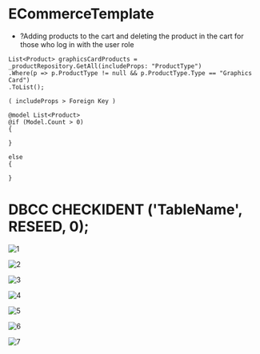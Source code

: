 # ECommerceTemplate

* ?Adding products to the cart and deleting the product in the cart for those who log in with the user role

```
List<Product> graphicsCardProducts = _productRepository.GetAll(includeProps: "ProductType")
.Where(p => p.ProductType != null && p.ProductType.Type == "Graphics Card")
.ToList();

( includeProps > Foreign Key )
```

```
@model List<Product>
@if (Model.Count > 0)
{

}

else
{

}
```
# DBCC CHECKIDENT ('TableName', RESEED, 0);



![1](https://github.com/eraybahcegulu/ECommerceTemplate-MVC/assets/84785201/3b37f38d-7494-4188-ac0c-42f4bdaffe66)

![2](https://github.com/eraybahcegulu/ECommerceTemplate-MVC/assets/84785201/32f79121-b89f-4e16-abd1-054726983f04)

![3](https://github.com/eraybahcegulu/ECommerceTemplate-MVC/assets/84785201/c3a011d0-5529-4074-bc58-d4a5c27b1213)

![4](https://github.com/eraybahcegulu/ECommerceTemplate-MVC/assets/84785201/373dbcf3-6ea9-427c-a8fc-f0c569495d5f)

![5](https://github.com/eraybahcegulu/ECommerceTemplate-MVC/assets/84785201/ed41d351-c56e-403e-ab6c-7bd97f01de02)

![6](https://github.com/eraybahcegulu/ECommerceTemplate-MVC/assets/84785201/20f8196d-4769-4e5a-94e3-040b6c836636)

![7](https://github.com/eraybahcegulu/ECommerceTemplate-MVC/assets/84785201/a3267496-ec5b-4984-b6d4-403784d85f5d)
